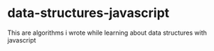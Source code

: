 # data-structures-javascript
This are algorithms i wrote while learning about data structures with javascript

